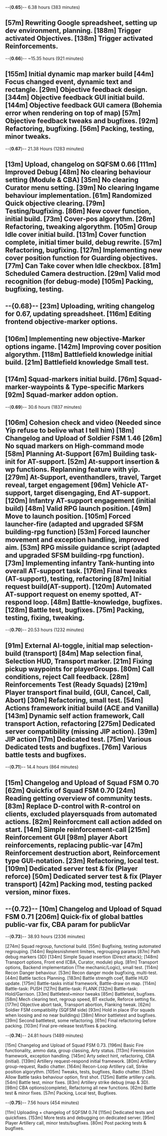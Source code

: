 --{**0.65**}--
6.38 hours (383 minutes)

[57m]  Rewriting Google spreadsheet, setting up dev environment, planning.
[188m] Trigger activated Objectives.
[138m] Trigger activated Reinforcements.
-------------------------------------------

--{**0.66**}--
~15.35 hours (921 minutes)

[155m] Initial dynamic map marker build
[44m]  Focus changed event, dynamic text and rectangle.
[29m]  Objective feedback design.
[344m] Objective feedback GUI initial build.
[144m] Objective feedback GUI camera (Bohemia error when rendering on top of map)
[57m]  Objective feedback tweaks and bugfixes.
[92m]  Refactoring, bugfixing.
[56m]  Packing, testing, minor tweaks.
--------------------------------------------

--{**0.67**}--
21.38 Hours (1283 minutes)

[13m]  Upload, changelog on SQFSM 0.66
[111m] Improved Debug
[48m]  No clearing behaviour setting (Module & CBA)
[35m]  No clearing Curator menu setting.
[39m]  No clearing Ingame behaviour implementation.
[61m]  Randomized Quick objective clearing.
[79m]  Testing/bugfixing.
[86m]  New cover function, initial build.
[73m]  Cover-pos algorythm.
[26m]  Refactoring, tweaking algorythm.
[105m] Group Idle cover initial build.
[131m] Cover function complete, initial timer build, debug rewrite.
[57m]  Refactoring, bugfixing.
[127m] Implementing new cover position function for Guarding objectives.
[77m]  Can Take cover when Idle checkbox.
[81m]  Scheduled Camera destruction.
[29m]  Valid mod recognition (for debug-mode)
[105m] Packing, bugfixing, testing.
--------------------------------------------

--{**0.68**}--
[23m]  Uploading, writing changelog for 0.67, updating spreadsheet.
[116m] Editing frontend objective-marker options.
-
[106m] Implementing new objective-Marker options ingame.
[142m] Improving cover position algorythm.
[118m] Battlefield knowledge initial build.
[21m]  Battlefield knowledge Small test.
-
[174m] Squad-markers initial build.
[76m]  Squad-marker-waypoints & Type-specific Markers
[92m]  Squad-marker addon option.
--------------------------------------------

--{**0.69**}--
30.6 hours (1837 minutes)

[106m]  Cohesion check and video (Needed since Yip refuse to belive what I tell him)
[18m]   Changelog and Upload of Soldier FSM 1.46
[26m]   No squad markers on High-command mode
[58m]   Planning At-Support
[67m]   Building task-init for AT-support.
[52m]   At-support insertion & wp functions. Replanning feature with yip.
[279m]  At-Support, eventhandlers, travel, Target reveal, target engagement
[96m]   Vehicle AT-support, target disengaging, End AT-support.
[120m]  Infantry AT-support engagement (initial build)
[48m]   Valid RPG launch position.
[49m]   Move to launch position.
[105m]  Forced launcher-fire (adapted and upgraded SFSM building-rpg function)
[53m]   Forced launcher movement and exception handling, improved aim.
[53m]   RPG missile guidance script (adapted and upgraded SFSM building-rpg function).
[73m]   Implementing infantry Tank-hunting into overall AT-support task.
[176m]  Final tweaks (AT-support), testing, refactoring
[87m]   Initial request build(AT-support).
[120m]  Automated AT-support request on enemy spotted, AT-respond loop.
[48m]   Battle-knowledge, bugfixes.
[128m]  Battle test, bugfixes.
[75m]   Packing, testing, fixing, tweaking.
--------------------------------------------

--{**0.70**}--
20.53 hours (1232 minutes)

[91m] External AI-toggle, initial map selection-build (transport)
[84m] Map selection final, Selection HUD, Transport marker.
[21m] Fixing pickup waypoints for playerGroups.
[80m] Call conditions, reject Call feedback.
[28m] Reinforcements Test (Ready Squads)
[219m] Player transport final build, (GUI, Cancel, Call, Abort)
[30m]  Refactoring, small test.
[54m]  Actions framework initial build (ACE and Vanilla)
[143m] Dynamic self action framework, Call transport Action, refactoring
[275m] Dedicated server compatibility (missing JIP action).
[39m]  JIP action
[17m]  Dedicated test.
[75m]  Various Dedicated tests and bugfixes.
[76m]  Various battle tests and bugfixes.
--------------------------------------------

--{**0.71**}--
14.4 hours (864 minutes)

[15m] Changelog and Upload of Squad FSM 0.70
[62m] Quickfix of Squad FSM 0.70
[24m] Reading getting overview of community tests.
[83m] Replace D-control with R-control on clients, excluded playersquads from automated actions.
[82m] Reinforcment call action added on start.
[14m] Simple reinforcement-call
[215m] Reinforcement GUI
[98m] player Abort reinforcements, replacing public-var
[47m] Reinforcement destruction abort, Reinforcement type GUI-notation.
[23m]  Refactoring, local test.
[109m] Dedicated server test & fix (Player reforce)
[50m]  Dedicated server test & fix (Player transport)
[42m]  Packing mod, testing packed version, minor fixes.
--------------------------------------------

--{**0.72**}--
[10m]  Changelog and Upload of Squad FSM 0.71
[206m] Quick-fix of global battles public-var fix, CBA param for publicVar
--------------------------------------------

--{**0.73**}--
38.93 hours (2336 minutes)

[274m] Squad regroup, functional build.
[55m]  Bugfixing, testing automated regrouping.
[144m] Replesnishment limiters, regrouping params
[87m]  Path debug markers (3D)
[134m] Simple Squad insertion (Direct attack);
[148m] Transport options, Front end (CBA, Curator, module) plug.
[81m]  Transport options, Backend implementation (The mechanic/Logic), small test.
[114m] Recon Danger behaviour.
[53m]  Recon danger mode bugfixing, multi-test.
[44m]  Battle tactics Planning.
[183m] Battle strength coef, Battle HUD update.
[175m] Battle-tasks initial framework, Battle-draw on map.
[114m] Battle-task: PUSH
[127m] Battle-task: FLANK
[132m] Battle-task: Hold/Garrison.
[33m]  Battletest+minor tweaks
[85m]  Battletest, bugfixes.
[58m]  Mech clearing text, regroup speed, BT exclude, Reforce setting fix.
[177m] Objective abort task, Transport abortion, Flanking tweak.
[62m]  Soldier FSM compatibility (SQFSM side)
[93m]  Hold in place (For squads when loosing and no near buildings)
[38m]  Minor battletest and bugfixes.
[39m]  Second battletest, some refactoring.
[61m]  Final refactoring before packing.
[103m] Final pre-release test/fixes & packing.

--{**0.74**}--
24.81 hours (1489 minutes)

[15m]  Changelog and Upload of Squad FSM 0.73.
[196m] Basic Fire functionality, ammo data, group classing, Arty status.
[113m] Firemission framework, exception handling.
[145m] Arty select hint, refactoring, CBA (initial).
[139m] Artillery request-respond initial framework.
[80m]  Artillery group-request, Radio chatter.
[164m] Recon-Loop Artillery call, Strike position algorythm.
[105m] Tweaks, tests, bugfixes, Radio chatter.
[53m]  Allow Battle tasks behaviour option, first shot.
[125m] Battle artillery calls.
[54m]  Battle test, minor fixes.
[83m]  Artillery strike debug (map & 3D).
[98m]  CBA options(complete), Refactorng all new functions.
[62m]  Battle test & minor fixes.
[57m]  Packing, Local test, Bugfixes.


--{**0.75**}--
7.56 hours (454 minutes)

[11m]  Uploading + changelog of SQFSM 0.74
[115m] Dedicated tests and quickfixes.
[153m] More tests and debugging on dedicated server.
[95m]  Player Artillery call, minor tests/bugfixes.
[80m]  Post packing tests & bugfixes.